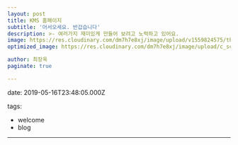 ```yaml
---
layout: post
title: KMS 홈페이지
subtitle: '어서오세요. 반갑습니다'
description: >- 여러가지 재미있게 만들어 보려고 노력하고 있어요.
image: https://res.cloudinary.com/dm7h7e8xj/image/upload/v1559824575/theme14_gi2ypv.jpg
optimized_image: https://res.cloudinary.com/dm7h7e8xj/image/upload/c_scale,w_380/v1559824575/theme14_gi2ypv.jpg

author: 최장욱
paginate: true

---
```


date: 2019-05-16T23:48:05.000Z

tags:
  - welcome
  - blog

---

